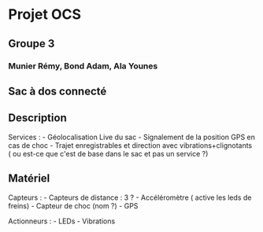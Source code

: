 # Projet OCS

## Groupe 3

### Munier Rémy, Bond Adam, Ala Younes

## Sac à dos connecté

## Description

Services :
    - Géolocalisation Live du sac
    - Signalement de la position GPS en cas de choc
    - Trajet enregistrables et direction avec vibrations+clignotants ( ou est-ce que c'est de base dans le sac et pas un service ?)

## Matériel

Capteurs :
    - Capteurs de distance : 3 ?
    - Accéléromètre ( active les leds de freins)
    - Capteur de choc (nom ?)
    - GPS

Actionneurs :
    - LEDs
    - Vibrations